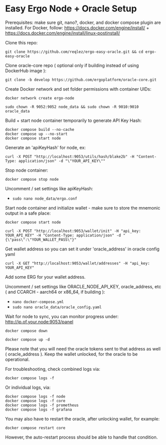 # Easy Ergo Node + Oracle Setup

Prerequisites: make sure git, nano?, docker, and docker compose plugin are installed.
For Docker, follow: https://docs.docker.com/engine/install/  +  https://docs.docker.com/engine/install/linux-postinstall/

Clone this repo:

```console
git clone https://github.com/reqlez/ergo-easy-oracle.git && cd ergo-easy-oracle
```

Clone oracle-core repo ( optional only if building instead of using DockerHub image ):

```console
git clone -b develop https://github.com/ergoplatform/oracle-core.git
```

Create Docker network and set folder permissions with container UIDs:

```console
docker network create ergo-node
```

```console
sudo chown -R 9052:9052 node_data && sudo chown -R 9010:9010 oracle_data
```

Build + start node container temporarily to generate API Key Hash:

```console
docker compose build --no-cache
docker compose up --no-start
docker compose start node
```

Generate an 'apiKeyHash' for node, ex:

```console
curl -X POST "http://localhost:9053/utils/hash/blake2b" -H "Content-Type: application/json" -d "\"YOUR_API_KEY\""
```

Stop node container:

```console
docker compose stop node
```

Uncomment / set settings like apiKeyHash:

- `sudo nano node_data/ergo.conf`

Start node container and initialize wallet - make sure to store the mnemonic output in a safe place:

```console
docker compose start node
```

```console
curl -X POST "http://localhost:9053/wallet/init" -H "api_key: YOUR_API_KEY" -H "Content-Type: application/json" -d "{\"pass\":\"YOUR_WALLET_PASS\"}"
```

Get wallet address so you can set it under 'oracle_address' in oracle config yaml

```console
curl -X GET "http://localhost:9053/wallet/addresses" -H "api_key: YOUR_API_KEY"
```

Add some ERG for your wallet address.

Uncomment / set settings like ORACLE_NODE_API_KEY, oracle_address, etc ( and CCARCH - aarch64 or x86_64, if building ):

- `nano docker-compose.yml`
- `sudo nano oracle_data/oracle_config.yaml`

Wait for node to sync, you can monitor progress under: http://ip.of.your.node:9053/panel

```console
docker compose down
```
```console
docker compose up -d
```

Please note that you will need the oracle tokens sent to that address as well ( oracle_address ).
Keep the wallet unlocked, for the oracle to be operational.

For troubleshooting, check combined logs via:

```console
docker compose logs -f
```

Or individual logs, via:

```console
docker compose logs -f node
docker compose logs -f core
docker compose logs -f prometheus
docker compose logs -f grafana
```

You may also have to restart the oracle, after unlocking wallet, for example:

```console
docker compose restart core
```
However, the auto-restart process should be able to handle that condition.
